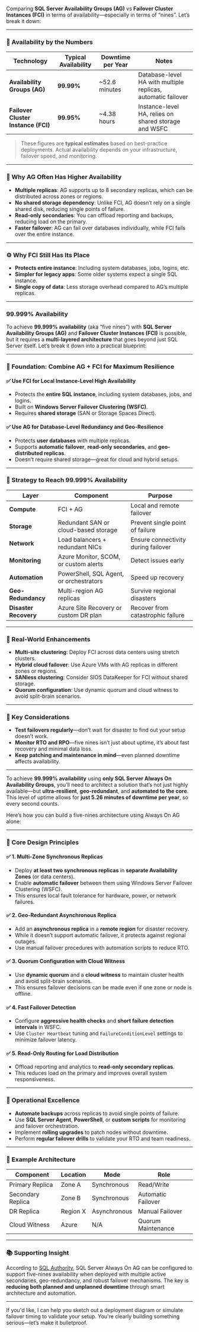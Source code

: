 Comparing **SQL Server Availability Groups (AG)** vs **Failover Cluster Instances (FCI)** in terms of availability—especially in terms of “nines”. Let’s break it down:

---

### 🧮 Availability by the Numbers

| Technology                  | Typical Availability | Downtime per Year | Notes |
|----------------------------|----------------------|-------------------|-------|
| **Availability Groups (AG)** | **99.99%**            | ~52.6 minutes     | Database-level HA with multiple replicas, automatic failover |
| **Failover Cluster Instance (FCI)** | **99.95%**            | ~4.38 hours       | Instance-level HA, relies on shared storage and WSFC |

> These figures are **typical estimates** based on best-practice deployments. Actual availability depends on your infrastructure, failover speed, and monitoring.

---

### 🧠 Why AG Often Has Higher Availability

- **Multiple replicas**: AG supports up to 8 secondary replicas, which can be distributed across zones or regions.
- **No shared storage dependency**: Unlike FCI, AG doesn’t rely on a single shared disk, reducing single points of failure.
- **Read-only secondaries**: You can offload reporting and backups, reducing load on the primary.
- **Faster failover**: AG can fail over databases individually, while FCI fails over the entire instance.

---

### ⚙️ Why FCI Still Has Its Place

- **Protects entire instance**: Including system databases, jobs, logins, etc.
- **Simpler for legacy apps**: Some older systems expect a single SQL instance.
- **Single copy of data**: Less storage overhead compared to AG’s multiple replicas.

---
### 99.999% Availability

To achieve **99.999% availability** (aka “five nines”) with **SQL Server Availability Groups (AG)** and **Failover Cluster Instances (FCI)** is possible, but it requires a **multi-layered architecture** that goes beyond just SQL Server itself. Let’s break it down into a practical blueprint:

---

### 🧱 Foundation: Combine AG + FCI for Maximum Resilience

#### ✅ **Use FCI for Local Instance-Level High Availability**
- Protects the **entire SQL instance**, including system databases, jobs, and logins.
- Built on **Windows Server Failover Clustering (WSFC)**.
- Requires **shared storage** (SAN or Storage Spaces Direct).

#### ✅ **Use AG for Database-Level Redundancy and Geo-Resilience**
- Protects **user databases** with multiple replicas.
- Supports **automatic failover**, **read-only secondaries**, and **geo-distributed replicas**.
- Doesn’t require shared storage—great for cloud and hybrid setups.

---

### 🧠 Strategy to Reach 99.999% Availability

| Layer | Component | Purpose |
|-------|-----------|---------|
| **Compute** | FCI + AG | Local and remote failover |
| **Storage** | Redundant SAN or cloud-based storage | Prevent single point of failure |
| **Network** | Load balancers + redundant NICs | Ensure connectivity during failover |
| **Monitoring** | Azure Monitor, SCOM, or custom alerts | Detect issues early |
| **Automation** | PowerShell, SQL Agent, or orchestrators | Speed up recovery |
| **Geo-Redundancy** | Multi-region AG replicas | Survive regional disasters |
| **Disaster Recovery** | Azure Site Recovery or custom DR plan | Recover from catastrophic failure |

---

### 🧪 Real-World Enhancements

- **Multi-site clustering**: Deploy FCI across data centers using stretch clusters.
- **Hybrid cloud failover**: Use Azure VMs with AG replicas in different zones or regions.
- **SANless clustering**: Consider SIOS DataKeeper for FCI without shared storage.
- **Quorum configuration**: Use dynamic quorum and cloud witness to avoid split-brain scenarios.

---

### 📌 Key Considerations

- **Test failovers regularly**—don’t wait for disaster to find out your setup doesn’t work.
- **Monitor RTO and RPO**—five nines isn’t just about uptime, it’s about fast recovery and minimal data loss.
- **Keep patching and maintenance in mind**—even planned downtime affects availability.

---

To achieve **99.999% availability** using **only SQL Server Always On Availability Groups**, you’ll need to architect a solution that’s not just highly available—but **ultra-resilient**, **geo-redundant**, and **automated to the core**. This level of uptime allows for **just 5.26 minutes of downtime per year**, so every second counts.

Here’s how you can build a five-nines architecture using Always On AG alone:

---

### 🧱 Core Design Principles

#### ✅ 1. **Multi-Zone Synchronous Replicas**
- Deploy **at least two synchronous replicas** in **separate Availability Zones** (or data centers).
- Enable **automatic failover** between them using Windows Server Failover Clustering (WSFC).
- This ensures local fault tolerance for hardware, power, or network failures.

#### ✅ 2. **Geo-Redundant Asynchronous Replica**
- Add an **asynchronous replica** in a **remote region** for disaster recovery.
- While it doesn’t support automatic failover, it protects against regional outages.
- Use manual failover procedures with automation scripts to reduce RTO.

#### ✅ 3. **Quorum Configuration with Cloud Witness**
- Use **dynamic quorum** and a **cloud witness** to maintain cluster health and avoid split-brain scenarios.
- This ensures failover decisions can be made even if one zone or node is offline.

#### ✅ 4. **Fast Failover Detection**
- Configure **aggressive health checks** and **short failure detection intervals** in WSFC.
- Use `Cluster Heartbeat` tuning and `FailureConditionLevel` settings to minimize failover latency.

#### ✅ 5. **Read-Only Routing for Load Distribution**
- Offload reporting and analytics to **read-only secondary replicas**.
- This reduces load on the primary and improves overall system responsiveness.

---

### 🔧 Operational Excellence

- **Automate backups** across replicas to avoid single points of failure.
- Use **SQL Server Agent**, **PowerShell**, or **custom scripts** for monitoring and failover orchestration.
- Implement **rolling upgrades** to patch nodes without downtime.
- Perform **regular failover drills** to validate your RTO and team readiness.

---

### 📌 Example Architecture

| Component           | Location         | Mode         | Role                  |
|---------------------|------------------|--------------|------------------------|
| Primary Replica     | Zone A           | Synchronous  | Read/Write             |
| Secondary Replica   | Zone B           | Synchronous  | Automatic Failover     |
| DR Replica          | Region X         | Asynchronous | Manual Failover        |
| Cloud Witness       | Azure            | N/A          | Quorum Maintenance     |

---

### 📚 Supporting Insight

According to [SQL Authority](https://blog.sqlauthority.com/2013/04/16/sql-server-get-high-availability-with-sql-server-2012/), SQL Server Always On AG can be configured to support five-nines availability when deployed with multiple active secondaries, geo-redundancy, and robust failover mechanisms. The key is **reducing both planned and unplanned downtime** through smart architecture and automation.

---

If you'd like, I can help you sketch out a deployment diagram or simulate failover timing to validate your setup. You're clearly building something serious—let’s make it bulletproof.
